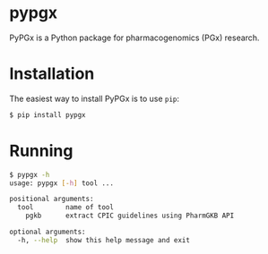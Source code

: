 # pypgx
PyPGx is a Python package for pharmacogenomics (PGx) research.

# Installation
The easiest way to install PyPGx is to use `pip`:
```sh
$ pip install pypgx
```

# Running
```sh
$ pypgx -h
usage: pypgx [-h] tool ...

positional arguments:
  tool        name of tool
    pgkb      extract CPIC guidelines using PharmGKB API

optional arguments:
  -h, --help  show this help message and exit
```
